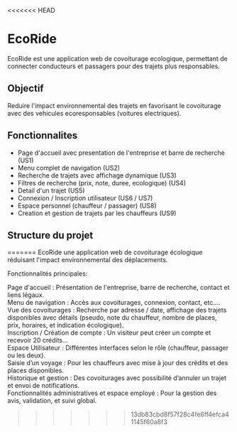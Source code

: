 <<<<<<< HEAD
# EcoRide 

EcoRide est une application web de covoiturage ecologique, permettant de connecter conducteurs et passagers pour des trajets plus responsables.

## Objectif

Reduire l'impact environnemental des trajets en favorisant le covoiturage avec des vehicules ecoresponsables (voitures electriques).

##  Fonctionnalites

- Page d'accueil avec presentation de l'entreprise et barre de recherche (US1)
- Menu complet de navigation (US2)
- Recherche de trajets avec affichage dynamique (US3)
- Filtres de recherche (prix, note, duree, ecologique) (US4)
- Detail d'un trajet (US5)
- Connexion / Inscription utilisateur (US6 / US7)
- Espace personnel (chauffeur / passager) (US8)
- Creation et gestion de trajets par les chauffeurs (US9)

## Structure du projet

=======
EcoRide une application web de covoiturage écologique réduisant l'impact environnemental des déplacements.

Fonctionnalités principales:

Page d'accueil : Présentation de l'entreprise, barre de recherche, contact et liens légaux.      
Menu de navigation : Accès aux covoiturages, connexion, contact, etc....    
Vue des covoiturages : Recherche par adresse / date, affichage des trajets disponibles avec détails (pseudo, note du chauffeur, nombre de places, prix, horaires, et indication écologique).      
Inscription / Création de compte : Un visiteur peut créer un compte et recevoir 20 crédits...     
Espace Utilisateur : Différentes interfaces selon le rôle (chauffeur, passager ou les deux).     
Saisie d’un voyage : Pour les chauffeurs avec mise à jour des crédits et des places disponibles.      
Historique et gestion : Des covoiturages avec possibilité d’annuler un trajet et envoi de notifications.     
Fonctionnalités administratives et espace employé : Pour la gestion des avis, validation, et suivi global.
>>>>>>> 13db83cbd8f57f28c4fe6ff4efca41145f60a8f3
